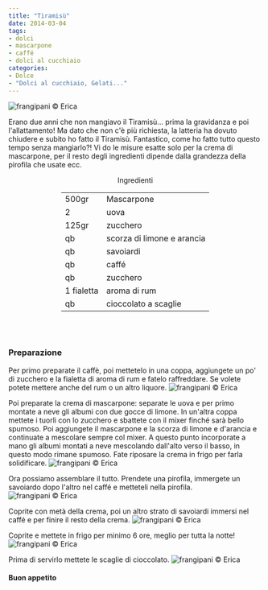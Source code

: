 ```yaml
---
title: "Tiramisù"
date: 2014-03-04
tags:
- dolci
- mascarpone
- caffé
- dolci al cucchiaio
categories:
- Dolce
- "Dolci al cucchiaio, Gelati..."
---
```

![](header.jpg "frangipani © Erica")

Erano due anni che non mangiavo il Tiramisù... prima la gravidanza e poi l'allattamento! Ma dato che non c'è più richiesta, la latteria ha dovuto chiudere e subito ho fatto il Tiramisù. Fantastico, come ho fatto tutto questo tempo senza mangiarlo?!
Vi do le misure esatte solo per la crema di mascarpone, per il resto degli ingredienti dipende dalla grandezza della pirofila che usate ecc.


<div id="wrapper" style="text-align: center">
  <div id="yourdiv" style="display: inline-block;">
    <div class="ingredients">
      <div class="ingredients-title">Ingredienti</div>
      <table>
        <tbody>
          <tr>
            <td>500gr</td>
            <td>Mascarpone</td>
          </tr>
          <tr>
            <td>2</td>
            <td>uova</td>
          </tr>
          <tr>
            <td>125gr</td>
            <td>zucchero</td>
          </tr>
          <tr>
            <td>qb</td>
            <td>scorza di limone e arancia</td>
          </tr>
          <tr>
            <td>qb</td>
            <td>savoiardi</td>
          </tr>
          <tr>
            <td>qb</td>
            <td>caffé</td>
          </tr>
          <tr>
            <td>qb</td>
            <td>zucchero</td>
          </tr>
          <tr>
            <td>1 fialetta</td>
            <td>aroma di rum</td>
          </tr>
          <tr>
            <td>qb</td>
            <td>cioccolato a scaglie</td>
          </tr>
        </tbody>
      </table>
      <br></br>
    </div>
  </div>
</div>


<h3>
  <font color="grey">
    <i class="fa fa-cogs"></i>
  </font> Preparazione
</h3>

Per primo preparate il caffè, poi mettetelo in una coppa, aggiungete un po' di zucchero e la fialetta di aroma di rum e fatelo raffreddare. Se volete potete mettere anche del rum o un altro liquore.
![](caffe.jpg "frangipani © Erica")

Poi preparate la crema di mascarpone: separate le uova e per primo montate a neve gli albumi con due gocce di limone. In un'altra coppa mettete i tuorli con lo zucchero e sbattete con il mixer finché sarà bello spumoso. Poi aggiungete il mascarpone e la scorza di limone e d'arancia e continuate a mescolare sempre col mixer. A questo punto incorporate a mano gli albumi montati a neve mescolando dall'alto verso il basso, in questo modo rimane spumoso. Fate riposare la crema in frigo per farla solidificare.
![](mascarpone.jpg "frangipani © Erica")

Ora possiamo assemblare il tutto. Prendete una pirofila, immergete un savoiardo dopo l'altro nel caffé e metteteli nella pirofila.
![](savoiardi.jpg "frangipani © Erica")

Coprite con metà della crema, poi un altro strato di savoiardi immersi nel caffé e per finire il resto della crema.
![](assemblare.jpg "frangipani © Erica")

Coprite e mettete in frigo per minimo 6 ore, meglio per tutta la notte!
![](assemblato.jpg "frangipani © Erica")

Prima di servirlo mettete le scaglie di cioccolato.
![](risultato.jpg "frangipani © Erica")



<h4>Buon appetito
  <font color="red">
    <i class="fa fa-smile-o"></i>
  </font>
</h4>